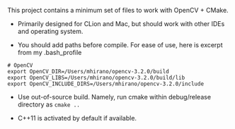 This project contains a minimum set of files to work with OpenCV + CMake.

- Primarily designed for CLion and Mac, but should work with other IDEs and operating system.

- You should add paths before compile. For ease of use, here is excerpt from my .bash_profile
```
# OpenCV
export OpenCV_DIR=/Users/mhirano/opencv-3.2.0/build
export OpenCV_LIBS=/Users/mhirano/opencv-3.2.0/build/lib
export OpenCV_INCLUDE_DIRS=/Users/mhirano/opencv-3.2.0/include
```

- Use out-of-source build. Namely, run cmake within debug/release directory as `cmake ..`

- C++11 is activated by default if available.

